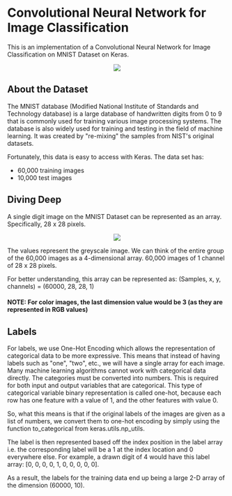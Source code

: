 # Convolutional Neural Network for Image Classification

This is an implementation of a Convolutional Neural Network for Image Classification on MNIST Dataset on Keras. 

<p align="center">
  <img src="https://cdn-images-1.medium.com/max/1600/1*XdCMCaHPt-pqtEibUfAnNw.png" />
</p>

## About the Dataset

The MNIST database (Modified National Institute of Standards and Technology database) is a large database of handwritten digits from 0 to 9 that is commonly used for training various image processing systems. The database is also widely used for training and testing in the field of machine learning. It was created by "re-mixing" the samples from NIST's original datasets.

Fortunately, this data is easy to access with Keras. The data set has:
- 60,000 training images
- 10,000 test images

## Diving Deep

A single digit image on the MNIST Dataset can be represented as an array. Specifically, 28 x 28 pixels. 

<p align="center">
  <img src="https://programmersought.com/images/543/027a10117fba65874743cbfc34f8c61f.png" />
</p>

The values represent the greyscale image. We can think of the entire group of the 60,000 images as a 4-dimensional array. 60,000 images of 1 channel of 28 x 28 pixels. 

For better understanding, this array can be represented as:
(Samples, x, y, channels) = (60000, 28, 28, 1)
#### NOTE: For color images, the last dimension value would be 3 (as they are represented in RGB values)

## Labels

For labels, we use One-Hot Encoding which allows the representation of categorical data to be more expressive. This means that instead of having labels such as "one", "two", etc., we will have a single array for each image. Many machine learning algorithms cannot work with categorical data directly. The categories must be converted into numbers. This is required for both input and output variables that are categorical. This type of categorical variable binary representation is called one-hot, because each row has one feature with a value of 1, and the other features with value 0.

So, what this means is that if the original labels of the images are given as a list of numbers, we convert them to one-hot encoding by simply using the function to_categorical from keras.utils.np_utils. 

The label is then represented based off the index position in the label array i.e. the corresponding label will be a 1 at the index location and 0 everywhere else. For example, a drawn digit of 4 would have this label array: [0, 0, 0, 0, 1, 0, 0, 0, 0, 0].

As a result, the labels for the training data end up being a large 2-D array of the dimension (60000, 10). 




